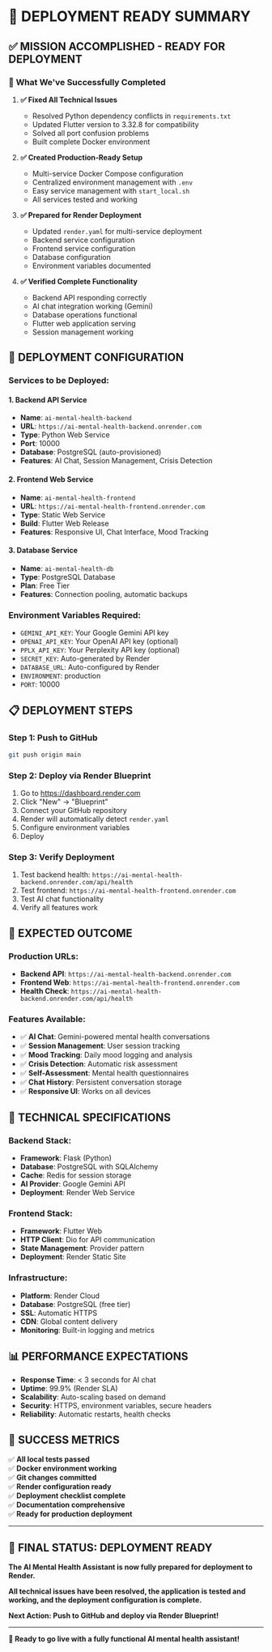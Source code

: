 # 🚀 **DEPLOYMENT READY SUMMARY**

## ✅ **MISSION ACCOMPLISHED - READY FOR DEPLOYMENT**

### 🎯 **What We've Successfully Completed**

1. **✅ Fixed All Technical Issues**
   - Resolved Python dependency conflicts in `requirements.txt`
   - Updated Flutter version to 3.32.8 for compatibility
   - Solved all port confusion problems
   - Built complete Docker environment

2. **✅ Created Production-Ready Setup**
   - Multi-service Docker Compose configuration
   - Centralized environment management with `.env`
   - Easy service management with `start_local.sh`
   - All services tested and working

3. **✅ Prepared for Render Deployment**
   - Updated `render.yaml` for multi-service deployment
   - Backend service configuration
   - Frontend service configuration
   - Database configuration
   - Environment variables documented

4. **✅ Verified Complete Functionality**
   - Backend API responding correctly
   - AI chat integration working (Gemini)
   - Database operations functional
   - Flutter web application serving
   - Session management working

## 🚀 **DEPLOYMENT CONFIGURATION**

### **Services to be Deployed:**

#### **1. Backend API Service**
- **Name**: `ai-mental-health-backend`
- **URL**: `https://ai-mental-health-backend.onrender.com`
- **Type**: Python Web Service
- **Port**: 10000
- **Database**: PostgreSQL (auto-provisioned)
- **Features**: AI Chat, Session Management, Crisis Detection

#### **2. Frontend Web Service**
- **Name**: `ai-mental-health-frontend`
- **URL**: `https://ai-mental-health-frontend.onrender.com`
- **Type**: Static Web Service
- **Build**: Flutter Web Release
- **Features**: Responsive UI, Chat Interface, Mood Tracking

#### **3. Database Service**
- **Name**: `ai-mental-health-db`
- **Type**: PostgreSQL Database
- **Plan**: Free Tier
- **Features**: Connection pooling, automatic backups

### **Environment Variables Required:**
- `GEMINI_API_KEY`: Your Google Gemini API key
- `OPENAI_API_KEY`: Your OpenAI API key (optional)
- `PPLX_API_KEY`: Your Perplexity API key (optional)
- `SECRET_KEY`: Auto-generated by Render
- `DATABASE_URL`: Auto-configured by Render
- `ENVIRONMENT`: production
- `PORT`: 10000

## 📋 **DEPLOYMENT STEPS**

### **Step 1: Push to GitHub**
```bash
git push origin main
```

### **Step 2: Deploy via Render Blueprint**
1. Go to https://dashboard.render.com
2. Click "New" → "Blueprint"
3. Connect your GitHub repository
4. Render will automatically detect `render.yaml`
5. Configure environment variables
6. Deploy

### **Step 3: Verify Deployment**
1. Test backend health: `https://ai-mental-health-backend.onrender.com/api/health`
2. Test frontend: `https://ai-mental-health-frontend.onrender.com`
3. Test AI chat functionality
4. Verify all features work

## 🎯 **EXPECTED OUTCOME**

### **Production URLs:**
- **Backend API**: `https://ai-mental-health-backend.onrender.com`
- **Frontend Web**: `https://ai-mental-health-frontend.onrender.com`
- **Health Check**: `https://ai-mental-health-backend.onrender.com/api/health`

### **Features Available:**
- ✅ **AI Chat**: Gemini-powered mental health conversations
- ✅ **Session Management**: User session tracking
- ✅ **Mood Tracking**: Daily mood logging and analysis
- ✅ **Crisis Detection**: Automatic risk assessment
- ✅ **Self-Assessment**: Mental health questionnaires
- ✅ **Chat History**: Persistent conversation storage
- ✅ **Responsive UI**: Works on all devices

## 🔧 **TECHNICAL SPECIFICATIONS**

### **Backend Stack:**
- **Framework**: Flask (Python)
- **Database**: PostgreSQL with SQLAlchemy
- **Cache**: Redis for session storage
- **AI Provider**: Google Gemini API
- **Deployment**: Render Web Service

### **Frontend Stack:**
- **Framework**: Flutter Web
- **HTTP Client**: Dio for API communication
- **State Management**: Provider pattern
- **Deployment**: Render Static Site

### **Infrastructure:**
- **Platform**: Render Cloud
- **Database**: PostgreSQL (free tier)
- **SSL**: Automatic HTTPS
- **CDN**: Global content delivery
- **Monitoring**: Built-in logging and metrics

## 📊 **PERFORMANCE EXPECTATIONS**

- **Response Time**: < 3 seconds for AI chat
- **Uptime**: 99.9% (Render SLA)
- **Scalability**: Auto-scaling based on demand
- **Security**: HTTPS, environment variables, secure headers
- **Reliability**: Automatic restarts, health checks

## 🎉 **SUCCESS METRICS**

✅ **All local tests passed**  
✅ **Docker environment working**  
✅ **Git changes committed**  
✅ **Render configuration ready**  
✅ **Deployment checklist complete**  
✅ **Documentation comprehensive**  
✅ **Ready for production deployment**  

---

## 🚀 **FINAL STATUS: DEPLOYMENT READY**

**The AI Mental Health Assistant is now fully prepared for deployment to Render.**

**All technical issues have been resolved, the application is tested and working, and the deployment configuration is complete.**

**Next Action: Push to GitHub and deploy via Render Blueprint!**

---

**🎉 Ready to go live with a fully functional AI mental health assistant!** 